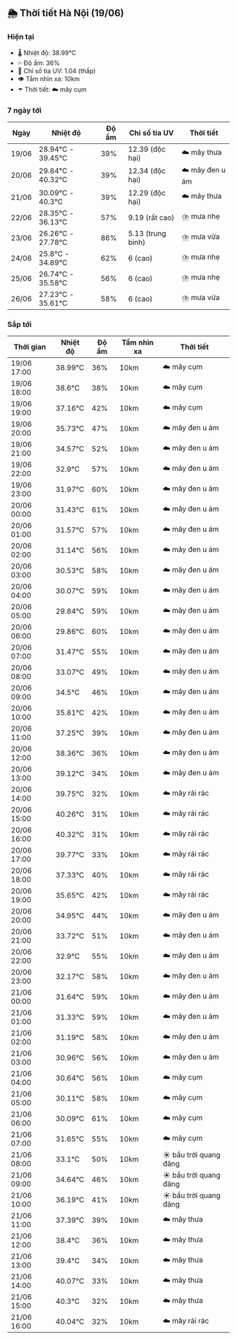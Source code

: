 ## 🌦️ Thời tiết Hà Nội (19/06)

### Hiện tại

- 🌡️ Nhiệt độ: 38.99℃
- 💦 Độ ẩm: 36%
- 🌟 Chỉ số tia UV: 1.04 (thấp)
- 👁️ Tầm nhìn xa: 10km
- ☂️ Thời tiết: ☁️ mây cụm

### 7 ngày tới

| Ngày | Nhiệt độ | Độ ẩm | Chỉ số tia UV | Thời tiết |
| --- | --- | --- | --- | --- |
| 19/06 | 28.94℃ - 39.45℃ | 39% | 12.39 (độc hại) | ☁️ mây thưa |
| 20/06 | 29.84℃ - 40.32℃ | 39% | 12.34 (độc hại) | ☁️ mây đen u ám |
| 21/06 | 30.09℃ - 40.3℃ | 39% | 12.29 (độc hại) | ☁️ mây thưa |
| 22/06 | 28.35℃ - 36.13℃ | 57% | 9.19 (rất cao) | ⛈️ mưa nhẹ |
| 23/06 | 26.26℃ - 27.78℃ | 86% | 5.13 (trung bình) | ⛈️ mưa vừa |
| 24/06 | 25.8℃ - 34.89℃ | 62% | 6 (cao) | ⛈️ mưa nhẹ |
| 25/06 | 26.74℃ - 35.58℃ | 56% | 6 (cao) | ⛈️ mưa nhẹ |
| 26/06 | 27.23℃ - 35.61℃ | 58% | 6 (cao) | ⛈️ mưa vừa |

### Sắp tới

| Thời gian | Nhiệt độ | Độ ẩm | Tầm nhìn xa | Thời tiết |
| --- | --- | --- | --- | --- |
| 19/06 17:00 | 38.99℃ | 36% | 10km | ☁️ mây cụm |
| 19/06 18:00 | 38.6℃ | 38% | 10km | ☁️ mây cụm |
| 19/06 19:00 | 37.16℃ | 42% | 10km | ☁️ mây cụm |
| 19/06 20:00 | 35.73℃ | 47% | 10km | ☁️ mây đen u ám |
| 19/06 21:00 | 34.57℃ | 52% | 10km | ☁️ mây đen u ám |
| 19/06 22:00 | 32.9℃ | 57% | 10km | ☁️ mây đen u ám |
| 19/06 23:00 | 31.97℃ | 60% | 10km | ☁️ mây đen u ám |
| 20/06 00:00 | 31.43℃ | 61% | 10km | ☁️ mây đen u ám |
| 20/06 01:00 | 31.57℃ | 57% | 10km | ☁️ mây đen u ám |
| 20/06 02:00 | 31.14℃ | 56% | 10km | ☁️ mây đen u ám |
| 20/06 03:00 | 30.53℃ | 58% | 10km | ☁️ mây đen u ám |
| 20/06 04:00 | 30.07℃ | 59% | 10km | ☁️ mây đen u ám |
| 20/06 05:00 | 29.84℃ | 59% | 10km | ☁️ mây đen u ám |
| 20/06 06:00 | 29.86℃ | 60% | 10km | ☁️ mây đen u ám |
| 20/06 07:00 | 31.47℃ | 55% | 10km | ☁️ mây đen u ám |
| 20/06 08:00 | 33.07℃ | 49% | 10km | ☁️ mây đen u ám |
| 20/06 09:00 | 34.5℃ | 46% | 10km | ☁️ mây đen u ám |
| 20/06 10:00 | 35.81℃ | 42% | 10km | ☁️ mây đen u ám |
| 20/06 11:00 | 37.25℃ | 39% | 10km | ☁️ mây đen u ám |
| 20/06 12:00 | 38.36℃ | 36% | 10km | ☁️ mây đen u ám |
| 20/06 13:00 | 39.12℃ | 34% | 10km | ☁️ mây đen u ám |
| 20/06 14:00 | 39.75℃ | 32% | 10km | ☁️ mây rải rác |
| 20/06 15:00 | 40.26℃ | 31% | 10km | ☁️ mây rải rác |
| 20/06 16:00 | 40.32℃ | 31% | 10km | ☁️ mây rải rác |
| 20/06 17:00 | 39.77℃ | 33% | 10km | ☁️ mây rải rác |
| 20/06 18:00 | 37.33℃ | 40% | 10km | ☁️ mây rải rác |
| 20/06 19:00 | 35.65℃ | 42% | 10km | ☁️ mây rải rác |
| 20/06 20:00 | 34.95℃ | 44% | 10km | ☁️ mây đen u ám |
| 20/06 21:00 | 33.72℃ | 51% | 10km | ☁️ mây đen u ám |
| 20/06 22:00 | 32.9℃ | 55% | 10km | ☁️ mây đen u ám |
| 20/06 23:00 | 32.17℃ | 58% | 10km | ☁️ mây đen u ám |
| 21/06 00:00 | 31.64℃ | 59% | 10km | ☁️ mây đen u ám |
| 21/06 01:00 | 31.33℃ | 59% | 10km | ☁️ mây đen u ám |
| 21/06 02:00 | 31.19℃ | 58% | 10km | ☁️ mây đen u ám |
| 21/06 03:00 | 30.96℃ | 56% | 10km | ☁️ mây đen u ám |
| 21/06 04:00 | 30.64℃ | 56% | 10km | ☁️ mây cụm |
| 21/06 05:00 | 30.11℃ | 58% | 10km | ☁️ mây cụm |
| 21/06 06:00 | 30.09℃ | 61% | 10km | ☁️ mây cụm |
| 21/06 07:00 | 31.65℃ | 55% | 10km | ☁️ mây cụm |
| 21/06 08:00 | 33.1℃ | 50% | 10km | ☀️ bầu trời quang đãng |
| 21/06 09:00 | 34.64℃ | 46% | 10km | ☀️ bầu trời quang đãng |
| 21/06 10:00 | 36.19℃ | 41% | 10km | ☀️ bầu trời quang đãng |
| 21/06 11:00 | 37.39℃ | 39% | 10km | ☁️ mây thưa |
| 21/06 12:00 | 38.4℃ | 36% | 10km | ☁️ mây thưa |
| 21/06 13:00 | 39.4℃ | 34% | 10km | ☁️ mây thưa |
| 21/06 14:00 | 40.07℃ | 33% | 10km | ☁️ mây thưa |
| 21/06 15:00 | 40.3℃ | 32% | 10km | ☁️ mây thưa |
| 21/06 16:00 | 40.04℃ | 32% | 10km | ☁️ mây rải rác |
